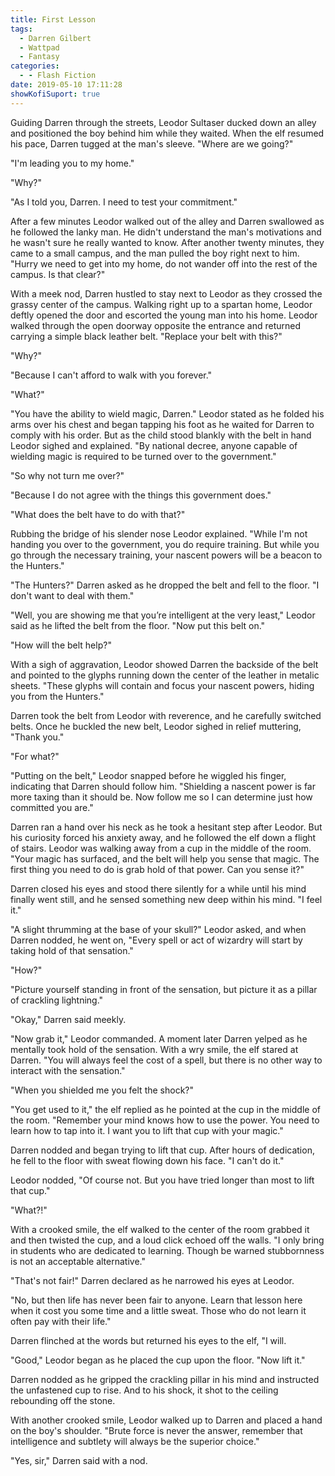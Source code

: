 ```yaml
---
title: First Lesson
tags:
  - Darren Gilbert
  - Wattpad
  - Fantasy
categories:
  - - Flash Fiction
date: 2019-05-10 17:11:28
showKofiSuport: true
---
```


Guiding Darren through the streets, Leodor Sultaser ducked down an alley and positioned the boy behind him while they waited.  When the elf resumed his pace, Darren tugged at the man's sleeve.  "Where are we going?"

"I'm leading you to my home."

"Why?"

"As I told you, Darren.  I need to test your commitment.<!-- more -->"

After a few minutes Leodor walked out of the alley and Darren swallowed as he followed the lanky man.  He didn't understand the man's motivations and he wasn't sure he really wanted to know.  After another twenty minutes, they came to a small campus, and the man pulled the boy right next to him.  "Hurry we need to get into my home, do not wander off into the rest of the campus.  Is that clear?"

With a meek nod, Darren hustled to stay next to Leodor as they crossed the grassy center of the campus.  Walking right up to a spartan home, Leodor deftly opened the door and escorted the young man into his home.  Leodor walked through the open doorway opposite the entrance and returned carrying a simple black leather belt.  "Replace your belt with this?"

"Why?"

"Because I can't afford to walk with you forever."

"What?"

"You have the ability to wield magic, Darren."  Leodor stated as he folded his arms over his chest and began tapping his foot as he waited for Darren to comply with his order.  But as the child stood blankly with the belt in hand Leodor sighed and explained.  "By national decree, anyone capable of wielding magic is required to be turned over to the government."

"So why not turn me over?"

"Because I do not agree with the things this government does."

"What does the belt have to do with that?"

Rubbing the bridge of his slender nose Leodor explained.  "While I'm not handing you over to the government, you do require training.  But while you go through the necessary training, your nascent powers will be a beacon to the Hunters."

"The Hunters?"  Darren asked as he dropped the belt and fell to the floor.  "I don't want to deal with them."

"Well, you are showing me that you’re intelligent at the very least,"  Leodor said as he lifted the belt from the floor.  "Now put this belt on."

"How will the belt help?"

With a sigh of aggravation, Leodor showed Darren the backside of the belt and pointed to the glyphs running down the center of the leather in metalic sheets.  "These glyphs will contain and focus your nascent powers, hiding you from the Hunters."

Darren took the belt from Leodor with reverence, and he carefully switched belts.  Once he buckled the new belt, Leodor sighed in relief muttering, "Thank you."

"For what?"

"Putting on the belt," Leodor snapped before he wiggled his finger, indicating that Darren should follow him.  "Shielding a nascent power is far more taxing than it should be.  Now follow me so I can determine just how committed you are."

Darren ran a hand over his neck as he took a hesitant step after Leodor.  But his curiosity forced his anxiety away, and he followed the elf down a flight of stairs.  Leodor was walking away from a cup in the middle of the room.  "Your magic has surfaced, and the belt will help you sense that magic.  The first thing you need to do is grab hold of that power.  Can you sense it?"

Darren closed his eyes and stood there silently for a while until his mind finally went still, and he sensed something new deep within his mind.  "I feel it."

"A slight thrumming at the base of your skull?"  Leodor asked, and when Darren nodded, he went on, "Every spell or act of wizardry will start by taking hold of that sensation."

"How?"

"Picture yourself standing in front of the sensation, but picture it as a pillar of crackling lightning."

"Okay," Darren said meekly.

"Now grab it," Leodor commanded.  A moment later Darren yelped as he mentally took hold of the sensation.  With a wry smile, the elf stared at Darren.  "You will always feel the cost of a spell, but there is no other way to interact with the sensation."

"When you shielded me you felt the shock?"

"You get used to it," the elf replied as he pointed at the cup in the middle of the room.  "Remember your mind knows how to use the power.  You need to learn how to tap into it.  I want you to lift that cup with your magic."

Darren nodded and began trying to lift that cup.  After hours of dedication, he fell to the floor with sweat flowing down his face.  "I can't do it."

Leodor nodded, "Of course not.  But you have tried longer than most to lift that cup."

"What?!"

With a crooked smile, the elf walked to the center of the room grabbed it and then twisted the cup, and a loud click echoed off the walls.  "I only bring in students who are dedicated to learning.  Though be warned stubbornness is not an acceptable alternative."

"That's not fair!" Darren declared as he narrowed his eyes at Leodor.

"No, but then life has never been fair to anyone.  Learn that lesson here when it cost you some time and a little sweat.  Those who do not learn it often pay with their life."

Darren flinched at the words but returned his eyes to the elf, "I will.

"Good," Leodor began as he placed the cup upon the floor.  "Now lift it."

Darren nodded as he gripped the crackling pillar in his mind and instructed the unfastened cup to rise.  And to his shock, it shot to the ceiling rebounding off the stone.

With another crooked smile, Leodor walked up to Darren and placed a hand on the boy's shoulder.  "Brute force is never the answer, remember that intelligence and subtlety will always be the superior choice."

"Yes, sir," Darren said with a nod.